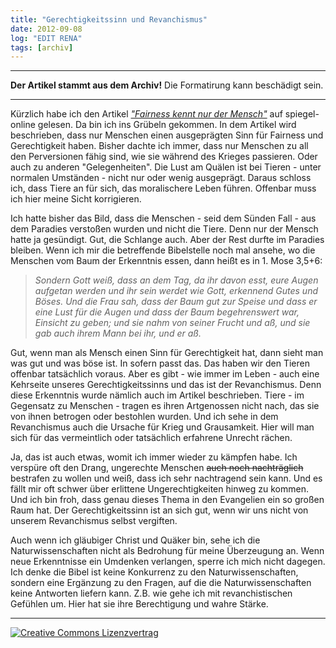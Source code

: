 ```yaml
---
title: "Gerechtigkeitssinn und Revanchismus"
date: 2012-09-08
log: "EDIT RENA"
tags: [archiv]
---
```

<hr><b>Der Artikel stammt aus dem Archiv!</b> Die Formatirung kann beschädigt sein.<hr>
<p>Kürzlich habe ich den Artikel <a href="http://www.spiegel.de/wissenschaft/mensch/evolution-und-gerechtigkeitssinn-bei-mensch-und-schimpanse-a-849106.html"><i>"Fairness kennt nur der Mensch"</i></a> auf spiegel-online gelesen. Da bin ich ins Grübeln gekommen. In dem Artikel wird beschrieben, dass nur Menschen einen ausgeprägten Sinn für Fairness und Gerechtigkeit haben. Bisher dachte ich immer, dass nur Menschen zu all den Perversionen fähig sind, wie sie während des Krieges passieren. Oder auch zu anderen "Gelegenheiten". Die Lust am Quälen ist bei Tieren - unter normalen Umständen - nicht nur oder wenig ausgeprägt. Daraus schloss ich, dass Tiere an für sich, das moralischere Leben führen. Offenbar muss ich hier meine Sicht korrigieren.</p>
<!--break-->
<p>Ich hatte bisher das Bild, dass die Menschen - seid dem Sünden Fall - aus dem Paradies verstoßen wurden und nicht die Tiere. Denn nur der Mensch hatte ja gesündigt. Gut, die Schlange auch. Aber der Rest durfte im Paradies bleiben. Wenn ich mir die betreffende Bibelstelle noch mal ansehe, wo die Menschen vom Baum der Erkenntnis essen, dann heißt es in 1. Mose 3,5+6:

<blockquote>
<i>Sondern Gott weiß, dass an dem Tag, da ihr davon esst, eure Augen aufgetan werden und ihr sein werdet wie Gott, erkennend Gutes und Böses. Und die Frau sah, dass der Baum gut zur Speise und dass er eine Lust für die Augen und dass der Baum begehrenswert war, Einsicht zu geben; und sie nahm von seiner Frucht und aß, und sie gab auch ihrem Mann bei ihr, und er aß.</i>
</blockquote>

Gut, wenn man als Mensch einen Sinn für Gerechtigkeit hat, dann sieht man was gut und was böse ist. In sofern passt das. Das haben wir den Tieren offenbar tatsächlich voraus. Aber es  gibt - wie immer im Leben - auch eine Kehrseite unseres Gerechtigkeitssinns und das ist der Revanchismus. Denn diese Erkenntnis wurde nämlich auch im Artikel beschrieben. Tiere - im Gegensatz zu Menschen - tragen es ihren Artgenossen nicht nach, das sie von ihnen betrogen oder bestohlen wurden. Und ich sehe in dem Revanchismus auch die Ursache für Krieg und Grausamkeit. Hier will man sich für das vermeintlich oder tatsächlich erfahrene Unrecht rächen.</p>

<p>Ja, das ist auch etwas, womit ich immer wieder zu kämpfen habe. Ich verspüre oft den Drang, ungerechte Menschen <s>auch noch nachträglich</s> bestrafen zu wollen und weiß, dass ich sehr nachtragend sein kann. Und es fällt mir oft schwer über erlittene Ungerechtigkeiten hinweg zu kommen. Und ich bin froh, dass genau dieses Thema in den Evangelien ein so großen Raum hat. Der Gerechtigkeitssinn ist an sich gut, wenn wir uns nicht von unserem Revanchismus selbst vergiften.</p>

<p>Auch wenn ich gläubiger Christ und Quäker bin, sehe ich die Naturwissenschaften nicht als Bedrohung für meine Überzeugung an. Wenn neue Erkenntnisse ein Umdenken verlangen, sperre ich mich nicht dagegen. Ich denke die Bibel ist keine Konkurrenz zu den Naturwissenschaften, sondern eine Ergänzung zu den Fragen, auf die die Naturwissenschaften keine Antworten liefern kann. Z.B. wie gehe ich mit revanchistischen Gefühlen um. Hier hat sie ihre Berechtigung und wahre Stärke.</p>


<hr>
<a rel="license" href="http://creativecommons.org/licenses/by-sa/3.0/"><img alt="Creative Commons Lizenzvertrag" style="border-width:0" src="http://i.creativecommons.org/l/by-sa/3.0/88x31.png" /></a>
